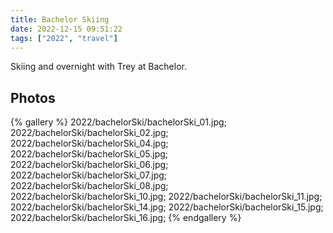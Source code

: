 ```yaml
---
title: Bachelor Skiing
date: 2022-12-15 09:51:22
tags: ["2022", "travel"]
---
```


Skiing and overnight with Trey at Bachelor.

## Photos

{% gallery %}
2022/bachelorSki/bachelorSki_01.jpg;
2022/bachelorSki/bachelorSki_02.jpg;
2022/bachelorSki/bachelorSki_04.jpg;
2022/bachelorSki/bachelorSki_05.jpg;
2022/bachelorSki/bachelorSki_06.jpg;
2022/bachelorSki/bachelorSki_07.jpg;
2022/bachelorSki/bachelorSki_08.jpg;
2022/bachelorSki/bachelorSki_10.jpg;
2022/bachelorSki/bachelorSki_11.jpg;
2022/bachelorSki/bachelorSki_14.jpg;
2022/bachelorSki/bachelorSki_15.jpg;
2022/bachelorSki/bachelorSki_16.jpg;
{% endgallery %}
